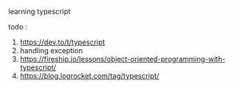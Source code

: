 learning typescript

todo :  
1.  https://dev.to/t/typescript
2.  handling exception
3.  https://fireship.io/lessons/object-oriented-programming-with-typescript/
4.  https://blog.logrocket.com/tag/typescript/

